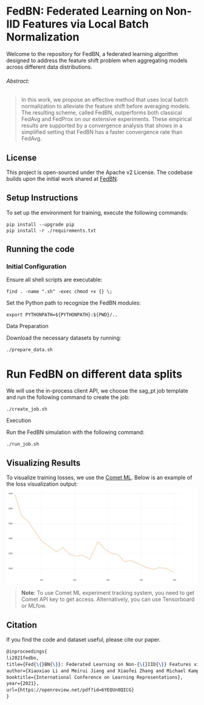 # FedBN: Federated Learning on Non-IID Features via Local Batch Normalization

Welcome to the repository for FedBN, a federated learning algorithm designed to address the feature shift problem when aggregating models across different data distributions.

###### Abstract:

> In this work, we propose an effective method that uses local batch normalization to alleviate the feature shift before averaging models. The resulting scheme, called FedBN, outperforms both classical FedAvg and FedProx on our extensive experiments. These empirical results are supported by a convergence analysis that shows in a simplified setting that FedBN has a faster convergence rate than FedAvg.

## License
This project is open-sourced under the Apache v2 License. The codebase builds upon the initial work shared at [FedBN](https://github.com/med-air/FedBN).

## Setup Instructions

To set up the environment for training, execute the following commands:
```
pip install --upgrade pip
pip install -r ./requirements.txt
```

## Running the code 

### Initial Configuration

Ensure all shell scripts are executable:
```
find . -name ".sh" -exec chmod +x {} \;
``` 

Set the Python path to recognize the FedBN modules:
```
export PYTHONPATH=${PYTHONPATH}:${PWD}/..
```

Data Preparation

Download the necessary datasets by running:
```
./prepare_data.sh
```

# Run FedBN on different data splits

We will use the in-process client API, we choose the sag_pt job template and run the following command to create the job:
```
./create_job.sh
```

Execution

Run the FedBN simulation with the following command:
```
./run_job.sh
```

## Visualizing Results
To visualize training losses, we use the [Comet ML](https://www.comet.com/site/).
Below is an example of the loss visualization output:
![FedBN Loss Results](./figs/loss.jpeg)

> **Note**: To use Comet ML experiment tracking system, you need to get Comet API key to get access.
> Alternatively, you can use Tensorboard or MLfow. 

## Citation
If you find the code and dataset useful, please cite our paper.
```latex
@inproceedings{
li2021fedbn,
title={Fed{\{}BN{\}}: Federated Learning on Non-{\{}IID{\}} Features via Local Batch Normalization},
author={Xiaoxiao Li and Meirui Jiang and Xiaofei Zhang and Michael Kamp and Qi Dou},
booktitle={International Conference on Learning Representations},
year={2021},
url={https://openreview.net/pdf?id=6YEQUn0QICG}
}
```

